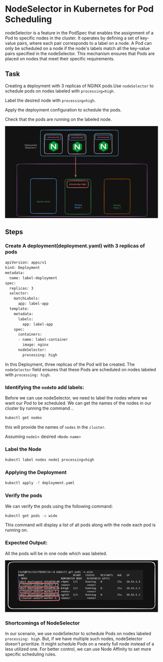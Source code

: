# NodeSelector in Kubernetes for Pod Scheduling
nodeSelector is a feature in the PodSpec that enables the assignment of a Pod to specific nodes in the cluster. It operates by defining a set of key-value pairs, where each pair corresponds to a label on a node. A Pod can only be scheduled on a node if the node's labels match all the key-value pairs specified in the nodeSelector. This mechanism ensures that Pods are placed on nodes that meet their specific requirements.

## Task
Creating a deployment with 3 replicas of NGINX pods.Use `nodeSelector` to schedule pods on nodes labeled with `processing=high`.

Label the desired node with `processing=high`.

Apply the deployment configuration to schedule the pods.

Check that the pods are running on the labeled node.

![Task-overview](images/image-1.png)

## Steps
### Create A deployment(deployment.yaml) with 3 replicas of pods
```sh
apiVersion: apps/v1
kind: Deployment
metadata:
  name: label-deployment
spec:
  replicas: 3
  selector:
    matchLabels:
      app: label-app
  template:
    metadata:
      labels:
        app: label-app
    spec:
      containers:
      - name: label-container
        image: nginx
      nodeSelector:
        processing: high
```
In this Deployment, three replicas of the Pod will be created. The `nodeSelector` field ensures that these Pods are scheduled on nodes labeled with `processing: high`.

### Identifying the `node`to add labels:
Before we can use nodeSelector, we need to label the nodes where we want our Pod to be scheduled. We can get the names of the nodes in our cluster by running the command ..
```sh
kubectl get nodes
```
this will provide the names of `nodes` in the `cluster`.

Assuming `node1`= desired `<Node-name>`

### Label the Node
```sh
kubectl label nodes node1 processing=high
```
### Applying the Deployment
```sh
kubectl apply -f deployment.yaml
```
### Verify the pods
We can verify the pods using the following command:
```sh
kubectl get pods -o wide
```
This command will display a list of all pods along with the node each pod is running on.

### Expected Output:
All the pods will be in one node which was labeled.

![output-1](images/image-2.png)

### Shortcomings of NodeSelector
In our scenario, we use nodeSelector to schedule Pods on nodes labeled `processing: high`. But, if we have multiple such nodes, nodeSelector doesn't prioritize. It might schedule Pods on a nearly full node instead of a less utilized one. For better control, we can use Node Affinity to set more specific scheduling rules.